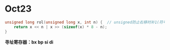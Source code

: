 # Oct23



```c
unsigned long rol(unsigned long x, int n) {  // unsigned防止右移时补1(符号扩充)
    return x << n | x >> (sizeof(x) * 8 - n);
}
```





**寻址寄存器：bx bp si di**